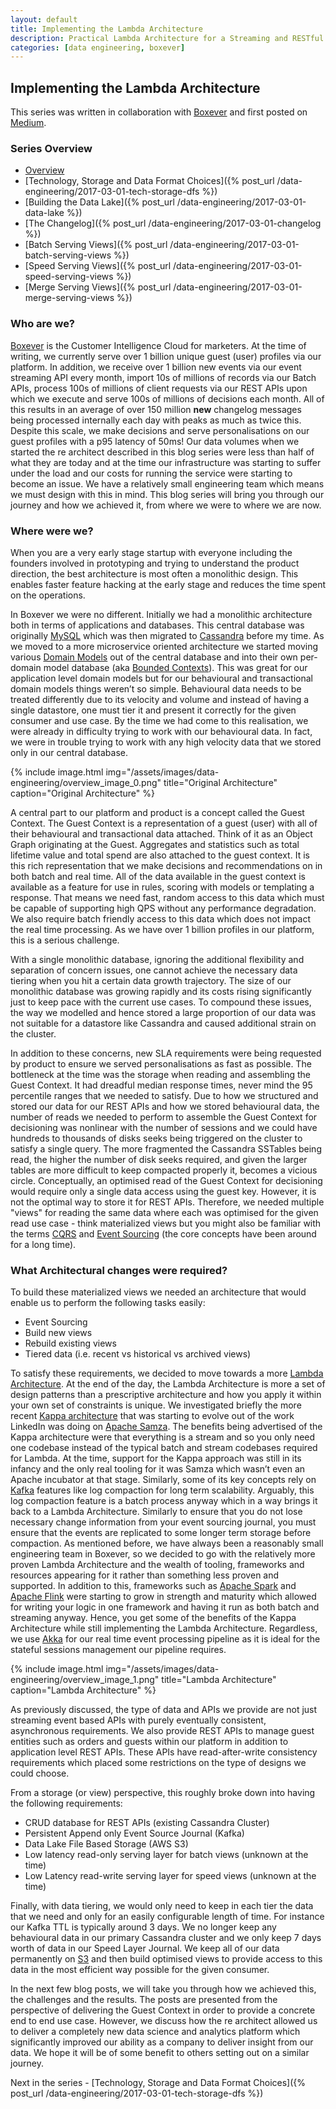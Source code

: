```yaml
---
layout: default
title: Implementing the Lambda Architecture
description: Practical Lambda Architecture for a Streaming and RESTful API Platform
categories: [data engineering, boxever]
---
```


## Implementing the Lambda Architecture
This series was written in collaboration with [Boxever](http://www.boxever.com) and first posted on [Medium](https://medium.com/@BoxeverTech/practical-lambda-architecture-streaming-restful-82a3697015b4). 

### Series Overview 

* [Overview](#who-are-we)
* [Technology, Storage and Data Format Choices]({% post_url /data-engineering/2017-03-01-tech-storage-dfs %})
* [Building the Data Lake]({% post_url /data-engineering/2017-03-01-data-lake %})
* [The Changelog]({% post_url /data-engineering/2017-03-01-changelog %})
* [Batch Serving Views]({% post_url /data-engineering/2017-03-01-batch-serving-views %})
* [Speed Serving Views]({% post_url /data-engineering/2017-03-01-speed-serving-views %})
* [Merge Serving Views]({% post_url /data-engineering/2017-03-01-merge-serving-views %})

### Who are we?

[Boxever](http://www.boxever.com) is the Customer Intelligence Cloud for marketers. At the time of writing, we currently serve over 1 billion unique guest (user) profiles via our platform. In addition, we receive over 1 billion new events via our event streaming API every month, import 10s of millions of records via our Batch APIs, process 100s of millions of client requests via our REST APIs upon which we execute and serve 100s of millions of decisions each month. All of this results in an average of over 150 million **new** changelog messages being processed internally each day with peaks as much as twice this. Despite this scale, we make decisions and serve personalisations on our guest profiles with a p95 latency of 50ms! Our data volumes when we started the re architect described in this blog series were less than half of what they are today and at the time our infrastructure was starting to suffer under the load and our costs for running the service were starting to become an issue. We have a relatively small engineering team which means we must design with this in mind. This blog series will bring you through our journey and how we achieved it, from where we were to where we are now.

### Where were we?

When you are a very early stage startup with everyone including the founders involved in prototyping and trying to understand the product direction, the best architecture is most often a monolithic design. This enables faster feature hacking at the early stage and reduces the time spent on the operations.    

In Boxever we were no different. Initially we had a monolithic architecture both in terms of applications and databases. This central database was originally [MySQL](https://www.mysql.com/) which was then migrated to [Cassandra](http://cassandra.apache.org/) before my time. As we moved to a more microservice oriented architecture we started moving various [Domain Models](https://en.wikipedia.org/wiki/Domain-driven_design) out of the central database and into their own per-domain model database (aka [Bounded Contexts](https://martinfowler.com/bliki/BoundedContext.html)). This was great for our application level domain models but for our behavioural and transactional domain models things weren’t so simple. Behavioural data needs to be treated differently due to its velocity and volume and instead of having a single datastore, one must tier it and present it correctly for the given consumer and use case. By the time we had come to this realisation, we were already in difficulty trying to work with our behavioural data. In fact, we were in trouble trying to work with any high velocity data that we stored only in our central database. 

{% include image.html img="/assets/images/data-engineering/overview_image_0.png" title="Original Architecture" caption="Original Architecture" %}

A central part to our platform and product is a concept called the Guest Context. The Guest Context is a representation of a guest (user) with all of their behavioural and transactional data attached. Think of it as an Object Graph originating at the Guest. Aggregates and statistics such as total lifetime value and total spend are also attached to the guest context. It is this rich representation that we make decisions and recommendations on in both batch and real time. All of the data available in the guest context is available as a feature for use in rules, scoring with models or templating a response. That means we need fast, random access to this data which must be capable of supporting high QPS without any performance degradation. We also require batch friendly access to this data which does not impact the real time processing. As we have over 1 billion profiles in our platform, this is a serious challenge.

With a single monolithic database, ignoring the additional flexibility and separation of concern issues, one cannot achieve the necessary data tiering when you hit a certain data growth trajectory. The size of our monolithic database was growing rapidly and its costs rising significantly just to keep pace with the current use cases. To compound these issues, the way we modelled and hence stored a large proportion of our data was not suitable for a datastore like Cassandra and caused additional strain on the cluster. 

In addition to these concerns, new SLA requirements were being requested by product to ensure we served personalisations as fast as possible. The bottleneck at the time was the storage when reading and assembling the Guest Context. It had dreadful median response times, never mind the 95 percentile ranges that we needed to satisfy. Due to how we structured and stored our data for our REST APIs and how we stored behavioural data, the number of reads we needed to perform to assemble the Guest Context for decisioning was nonlinear with the number of sessions and we could have hundreds to thousands of disks seeks being triggered on the cluster to satisfy a single query. The more fragmented the Cassandra SSTables being read, the higher the number of disk seeks required, and given the larger tables are more difficult to keep compacted properly it, becomes a vicious circle. Conceptually, an optimised read of the Guest Context for decisioning would require only a single data access using the guest key. However, it is not the optimal way to store it for REST APIs. Therefore, we needed multiple "views" for reading the same data where each was optimised for the given read use case - think materialized views but you might also be familiar with the terms [CQRS](https://martinfowler.com/bliki/CQRS.html) and [Event Sourcing](https://www.confluent.io/blog/event-sourcing-cqrs-stream-processing-apache-kafka-whats-connection/) (the core concepts have been around for a long time). 


### What Architectural changes were required?

To build these materialized views we needed an architecture that would enable us to perform the following tasks easily:

* Event Sourcing
* Build new views
* Rebuild existing views
* Tiered data (i.e. recent vs historical vs archived views)

To satisfy these requirements, we decided to move towards a more [Lambda Architecture](http://lambda-architecture.net/). At the end of the day, the Lambda Architecture is more a set of design patterns than a prescriptive architecture and how you apply it within your own set of constraints is unique. We investigated briefly the more recent [Kappa architecture](http://milinda.pathirage.org/kappa-architecture.com/) that was starting to evolve out of the work LinkedIn was doing on [Apache Samza](http://samza.apache.org/). The benefits being advertised of the Kappa architecture were that everything is a stream and so you only need one codebase instead of the typical batch and stream codebases required for Lambda. At the time, support for the Kappa approach was still in its infancy and the only real tooling for it was Samza which wasn’t even an Apache incubator at that stage. Similarly, some of its key concepts rely on [Kafka](https://kafka.apache.org/) features like log compaction for long term scalability. Arguably, this log compaction feature is a batch process anyway which in a way brings it back to a Lambda Architecture. Similarly to ensure that you do not lose necessary change information from your event sourcing journal, you must ensure that the events are replicated to some longer term storage before compaction. As mentioned before, we have always been a reasonably small engineering team in Boxever, so we decided to go with the relatively more proven Lambda Architecture and the wealth of tooling, frameworks and resources appearing for it rather than something less proven and supported. In addition to this, frameworks such as [Apache Spark](http://spark.apache.org/) and [Apache Flink](https://flink.apache.org/) were starting to grow in strength and maturity which allowed for writing your logic in one framework and having it run as both batch and streaming anyway. Hence, you get some of the benefits of the Kappa Architecture while still implementing the Lambda Architecture. Regardless, we use [Akka](http://akka.io/) for our real time event processing pipeline as it is ideal for the stateful sessions management our pipeline requires.

{% include image.html img="/assets/images/data-engineering/overview_image_1.png" title="Lambda Architecture" caption="Lambda Architecture" %}

As previously discussed, the type of data and APIs we provide are not just streaming event based APIs with purely eventually consistent, asynchronous requirements. We also provide REST APIs to manage guest entities such as orders and guests within our platform in addition to application level REST APIs. These APIs have read-after-write consistency requirements which placed some restrictions on the type of designs we could choose. 

From a storage (or view) perspective, this roughly broke down into having the following requirements:

* CRUD database for REST APIs (existing Cassandra Cluster)
* Persistent Append only Event Source Journal (Kafka)
* Data Lake File Based Storage (AWS S3)
* Low latency read-only serving layer for batch views (unknown at the time)
* Low Latency read-write serving layer for speed views (unknown at the time)

Finally, with data tiering, we would only need to keep in each tier the data that we need and only for an easily configurable length of time. For instance our Kafka TTL is typically around 3 days. We no longer keep any behavioural data in our primary Cassandra cluster and we only keep 7 days worth of data in our Speed Layer Journal. We keep all of our data permanently on [S3](https://aws.amazon.com/s3/) and then build optimised views to provide access to this data in the most efficient way possible for the given consumer. 

In the next few blog posts, we will take you through how we achieved this, the challenges and the results. The posts are presented from the perspective of delivering the Guest Context in order to provide a concrete end to end use case. However, we discuss how the re architect allowed us to deliver a completely new data science and analytics platform which significantly improved our ability as a company to deliver insight from our data. We hope it will be of some benefit to others setting out on a similar journey.

Next in the series - [Technology, Storage and Data Format Choices]({% post_url /data-engineering/2017-03-01-tech-storage-dfs %})